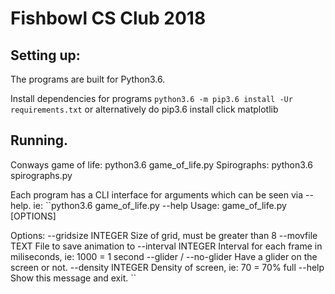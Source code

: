 
# Fishbowl CS Club 2018

## Setting up:

The programs are built for Python3.6.

Install dependencies for programs `python3.6 -m pip3.6 install -Ur requirements.txt`
or alternatively do pip3.6 install click matplotlib

## Running.

Conways game of life: python3.6 game_of_life.py
Spirographs: python3.6 spirographs.py

Each program has a CLI interface for arguments which can be seen via --help.
ie: 
``python3.6 game_of_life.py --help
Usage: game_of_life.py [OPTIONS]

Options:
  --gridsize INTEGER      Size of grid, must be greater than 8
  --movfile TEXT          File to save animation to
  --interval INTEGER      Interval for each frame in miliseconds, ie: 1000 = 1
                          second
  --glider / --no-glider  Have a glider on the screen or not.
  --density INTEGER       Density of screen, ie: 70 = 70% full
  --help                  Show this message and exit.
``
